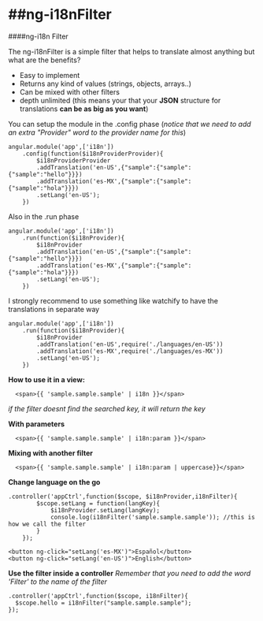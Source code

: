 ##ng-i18nFilter
==========

####ng-i18n Filter

The ng-i18nFilter is a simple filter that helps to translate almost anything but
what are the benefits?

  * Easy to implement
  * Returns any kind of values (strings, objects, arrays..)
  * Can be mixed with other filters
  * depth unlimited (this means your that your **JSON** structure for translations **can be as big as you want**)

You can setup the module in the .config phase (_notice that we need to add an extra "Provider" word to the provider name for this_)
```
angular.module('app',['i18n'])
    .config(function($i18nProviderProvider){
        $i18nProviderProvider
        .addTranslation('en-US',{"sample":{"sample":{"sample":"hello"}}})
        .addTranslation('es-MX',{"sample":{"sample":{"sample":"hola"}}})
        .setLang('en-US');
    })
```
Also in the .run phase
```
angular.module('app',['i18n'])
    .run(function($i18nProvider){
        $i18nProvider
        .addTranslation('en-US',{"sample":{"sample":{"sample":"hello"}}})
        .addTranslation('es-MX',{"sample":{"sample":{"sample":"hola"}}})
        .setLang('en-US');
    })
```

I strongly recommend to use something like watchify to have the
translations in separate way

```
angular.module('app',['i18n'])
    .run(function($i18nProvider){
        $i18nProvider
        .addTranslation('en-US',require('./languages/en-US'))
        .addTranslation('es-MX',require('./languages/es-MX'))
        .setLang('en-US');
    })
```
**How to use it in a view:**
```
  <span>{{ 'sample.sample.sample' | i18n }}</span> 
````
_if the filter doesnt find the searched key, it will return the key_

**With parameters**
```
  <span>{{ 'sample.sample.sample' | i18n:param }}</span>
```
**Mixing with another filter**
```
  <span>{{ 'sample.sample.sample' | i18n:param | uppercase}}</span>
```
**Change language on the go**
```
.controller('appCtrl',function($scope, $i18nProvider,i18nFilter){
        $scope.setLang = function(langKey){
            $i18nProvider.setLang(langKey);
            console.log(i18nFilter('sample.sample.sample')); //this is how we call the filter
        }
    });

<button ng-click="setLang('es-MX')">Español</button>
<button ng-click="setLang('en-US')">English</button>
```
**Use the filter inside a controller**
_Remember that you need to add the word 'Filter' to the name of the filter_
```
.controller('appCtrl',function($scope, i18nFilter){
  $scope.hello = i18nFilter("sample.sample.sample");
});
```